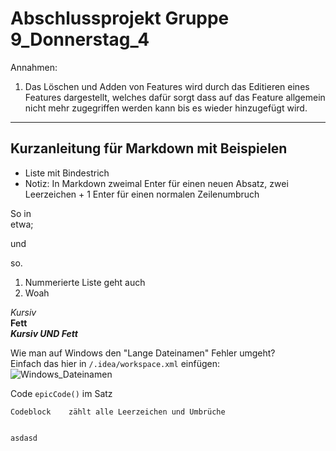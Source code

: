 # Abschlussprojekt Gruppe 9_Donnerstag_4
 
Annahmen: 

1. Das Löschen und Adden von Features wird durch das Editieren eines Features dargestellt, welches dafür sorgt dass auf das Feature allgemein nicht mehr zugegriffen werden kann bis es wieder hinzugefügt wird.









---
## Kurzanleitung für Markdown mit Beispielen
- Liste mit Bindestrich
- Notiz: In Markdown zweimal Enter für einen neuen Absatz, zwei Leerzeichen + 1 Enter
  für einen normalen Zeilenumbruch

So in  
etwa;

und

so.
1. Nummerierte Liste geht auch
2. Woah

*Kursiv*  
**Fett**  
***Kursiv UND Fett***

Wie man auf Windows den "Lange Dateinamen" Fehler umgeht?  
Einfach das hier in `/.idea/workspace.xml` einfügen:  
![Windows_Dateinamen](https://cdn.discordapp.com/attachments/1062062247624572988/1062415104605438112/image.png)

Code `epicCode()` im Satz

```
Codeblock    zählt alle Leerzeichen und Umbrüche


asdasd
```

